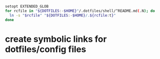 
```sh
setopt EXTENDED_GLOB
for rcfile in "${DOTFILES:-$HOME}"/.dotfiles/shell/^README.md(.N); do
  ln -s "$rcfile" "${DOTFILES:-$HOME}/.${rcfile:t}"
done
```

# create symbolic links for dotfiles/config files

